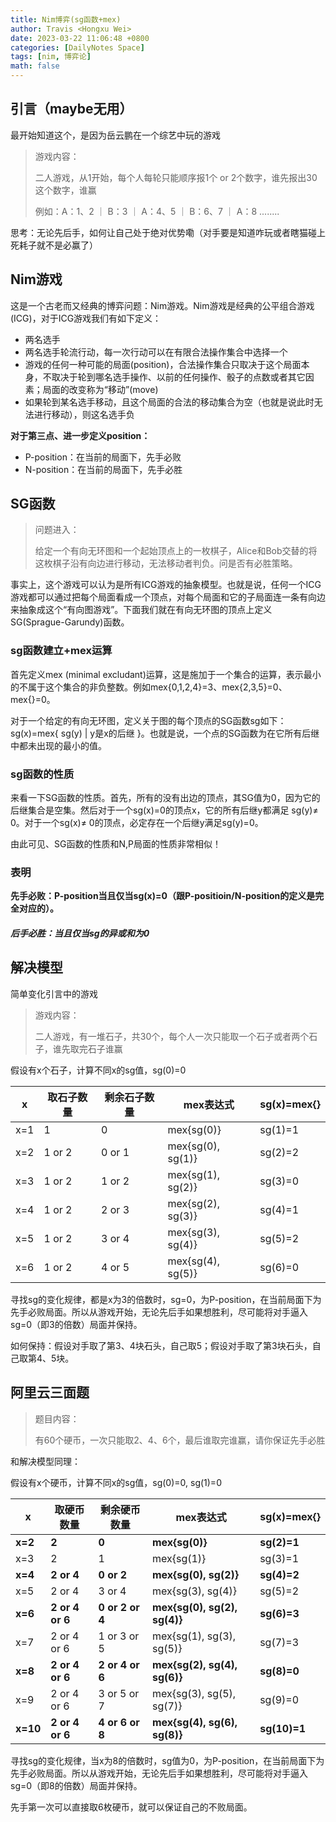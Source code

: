 ```yaml
---
title: Nim博弈(sg函数+mex)
author: Travis <Hongxu Wei>
date: 2023-03-22 11:06:48 +0800
categories: [DailyNotes Space]
tags: [nim, 博弈论]
math: false
---
```




## 引言（maybe无用）

最开始知道这个，是因为岳云鹏在一个综艺中玩的游戏

> 游戏内容：
>
> 二人游戏，从1开始，每个人每轮只能顺序报1个 or 2个数字，谁先报出30这个数字，谁赢
>
> 例如：A：1、2	｜ 	B：3	｜ 	A：4、5	｜	B：6、7	｜	A：8	........

思考：无论先后手，如何让自己处于绝对优势嘞（对手要是知道咋玩或者瞎猫碰上死耗子就不是必赢了）



## Nim游戏

这是一个古老而又经典的博弈问题：Nim游戏。Nim游戏是经典的公平组合游戏(ICG)，对于ICG游戏我们有如下定义：

- 两名选手
- 两名选手轮流行动，每一次行动可以在有限合法操作集合中选择一个
- 游戏的任何一种可能的局面(position)，合法操作集合只取决于这个局面本身，不取决于轮到哪名选手操作、以前的任何操作、骰子的点数或者其它因素；局面的改变称为“移动”(move)
- 如果轮到某名选手移动，且这个局面的合法的移动集合为空（也就是说此时无法进行移动），则这名选手负



**对于第三点、进一步定义position：**

- P-position：在当前的局面下，先手必败
- N-position：在当前的局面下，先手必胜



## SG函数

> 问题进入：
>
> 给定一个有向无环图和一个起始顶点上的一枚棋子，Alice和Bob交替的将这枚棋子沿有向边进行移动，无法移动者判负。问是否有必胜策略。



事实上，这个游戏可以认为是所有ICG游戏的抽象模型。也就是说，任何一个ICG游戏都可以通过把每个局面看成一个顶点，对每个局面和它的子局面连一条有向边来抽象成这个“有向图游戏”。下面我们就在有向无环图的顶点上定义SG(Sprague-Garundy)函数。

### sg函数建立+mex运算

首先定义mex (minimal excludant)运算，这是施加于一个集合的运算，表示最小的不属于这个集合的非负整数。例如mex{0,1,2,4}=3、mex{2,3,5}=0、mex{}=0。

对于一个给定的有向无环图，定义关于图的每个顶点的SG函数sg如下：sg(x)=mex{ sg(y) | y是x的后继 }。也就是说，一个点的SG函数为在它所有后继中都未出现的最小的值。

### sg函数的性质

来看一下SG函数的性质。首先，所有的没有出边的顶点，其SG值为0，因为它的后继集合是空集。然后对于一个sg(x)=0的顶点x，它的所有后继y都满足 sg(y)≠ 0。对于一个sg(x)≠ 0的顶点，必定存在一个后继y满足sg(y)=0。

由此可见、SG函数的性质和N,P局面的性质非常相似！

### 表明

**先手必败：P-position当且仅当sg(x)=0（跟P-positioin/N-position的定义是完全对应的）。**

##### 后手必胜：当且仅当sg的异或和为0



## 解决模型

简单变化引言中的游戏

> 游戏内容：
>
> 二人游戏，有一堆石子，共30个，每个人一次只能取一个石子或者两个石子，谁先取完石子谁赢



假设有x个石子，计算不同x的sg值，sg(0)=0

| x    | 取石子数量 | 剩余石子数量 | mex表达式         | sg(x)=mex{} |
| ---- | ---------- | ------------ | ----------------- | ----------- |
| x=1  | 1          | 0            | mex{sg(0)}        | sg(1)=1     |
| x=2  | 1 or 2     | 0 or 1       | mex{sg(0), sg(1)} | sg(2)=2     |
| x=3  | 1 or 2     | 1 or 2       | mex{sg(1), sg(2)} | sg(3)=0     |
| x=4  | 1 or 2     | 2 or 3       | mex{sg(2), sg(3)} | sg(4)=1     |
| x=5  | 1 or 2     | 3 or 4       | mex{sg(3), sg(4)} | sg(5)=2     |
| x=6  | 1 or 2     | 4 or 5       | mex{sg(4), sg(5)} | sg(6)=0     |

寻找sg的变化规律，都是x为3的倍数时，sg=0，为P-position，在当前局面下为先手必败局面。所以从游戏开始，无论先后手如果想胜利，尽可能将对手逼入sg=0（即3的倍数）局面并保持。

如何保持：假设对手取了第3、4块石头，自己取5；假设对手取了第3块石头，自己取第4、5块。



## 阿里云三面题

> 题目内容：
>
> 有60个硬币，一次只能取2、4、6个，最后谁取完谁赢，请你保证先手必胜



和解决模型同理：

假设有x个硬币，计算不同x的sg值，sg(0)=0, sg(1)=0

| x        | 取硬币数量      | 剩余硬币数量    | mex表达式                    | sg(x)=mex{}  |
| -------- | --------------- | --------------- | ---------------------------- | ------------ |
| **x=2**  | **2**           | **0**           | **mex{sg(0)}**               | **sg(2)=1**  |
| x=3      | 2               | 1               | mex{sg(1)}                   | sg(3)=1      |
| **x=4**  | **2 or 4**      | **0 or 2**      | **mex{sg(0), sg(2)}**        | **sg(4)=2**  |
| x=5      | 2 or 4          | 3 or 4          | mex{sg(3), sg(4)}            | sg(5)=2      |
| **x=6**  | **2 or 4 or 6** | **0 or 2 or 4** | **mex{sg(0), sg(2), sg(4)}** | **sg(6)=3**  |
| x=7      | 2 or 4 or 6     | 1 or 3 or 5     | mex{sg(1), sg(3), sg(5)}     | sg(7)=3      |
| **x=8**  | **2 or 4 or 6** | **2 or 4 or 6** | **mex{sg(2), sg(4), sg(6)}** | **sg(8)=0**  |
| x=9      | 2 or 4 or 6     | 3 or 5 or 7     | mex{sg(3), sg(5), sg(7)}     | sg(9)=0      |
| **x=10** | **2 or 4 or 6** | **4 or 6 or 8** | **mex{sg(4), sg(6), sg(8)}** | **sg(10)=1** |



寻找sg的变化规律，当x为8的倍数时，sg值为0，为P-position，在当前局面下为先手必败局面。所以从游戏开始，无论先后手如果想胜利，尽可能将对手逼入sg=0（即8的倍数）局面并保持。

先手第一次可以直接取6枚硬币，就可以保证自己的不败局面。
